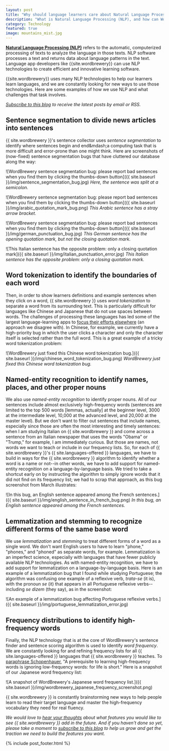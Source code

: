 ```yaml
---
layout: post
title: "Why should language learners care about Natural Language Processing (NLP)?"
description: "What is Natural Language Processing (NLP), and how can WordBrewery and other language learning apps use it to teach languages?"
category: Technology
featured: true
image: mountains_mist.jpg
---
```


[**Natural Language Processing (NLP)**](http://www.ncbi.nlm.nih.gov/pmc/articles/PMC3168328/) refers to the automatic, computerized processing of texts to analyze the language in those texts. NLP software processes a text and returns data about language patterns in the text. Language app developers like {{site.wordbrewery}} can use NLP technologies to create efficient and innovative learning software.

{{site.wordbrewery}} uses many NLP technologies to help our learners learn languages, and we are constantly looking for new ways to use those technologies. Here are some examples of how we use NLP and what challenges that task involves.

*[Subscribe to this blog](http://feeds.feedburner.com/LanguageUntapped) to receive the latest posts by email or RSS.*


## Sentence segmentation to divide news articles into sentences


{{ site.wordbrewery }}'s sentence collector uses *sentence segmentation* to identify where sentences begin and end&amp;mdash;a computing task that is more difficult and error-prone than one might think. Here are screenshots of (now-fixed) sentence segmentation bugs that have cluttered our database along the way:

![WordBrewery sentence segmentation bug: please report bad sentences when you find them by clicking the thumbs-down button]({{ site.baseurl }}/img/sentence_segmentation_bug.jpg)
*Here, the sentence was split at a semicolon.*

![WordBrewery sentence segmentation bug: please report bad sentences when you find them by clicking the thumbs-down button]({{ site.baseurl }}/img/arabic_quotation_mark_bug.png)
*This Arabic sentence has a stray arrow bracket.*

![WordBrewery sentence segmentation bug: please report bad sentences when you find them by clicking the thumbs-down button]({{ site.baseurl }}/img/german_punctuation_bug.jpg)
*This German sentence has the opening quotation mark, but not the closing quotation mark.*

![This Italian sentence has the opposite problem: only a closing quotation mark]({{ site.baseurl }}/img/italian_punctuation_error.jpg)
*This Italian sentence has the opposite problem: only a closing quotation mark.*


## Word tokenization to identify the boundaries of each word


Then, in order to show learners definitions and example sentences when they click on a word, {{ site.wordbrewery }} uses *word tokenization* to separate a word from its surrounding text. This is particularly difficult for languages like Chinese and Japanese that do not use spaces between words. The challenges of processing these languages has led some of the largest language-learning apps to [focus their efforts elsewhere](https://www.quora.com/When-will-the-Duolingo-Thai-for-English-course-be-ready/answer/Ryan-McCarl?srid=DmtJ
) (an approach we disagree with). In Chinese, for example, we currently have a high-priority bug in which the user clicks a character and only the character itself is selected rather than the full word. This is a great example of a tricky word tokenization problem:

![WordBrewery just fixed this Chinese word tokenization bug.]({{ site.baseurl }}/img/chinese_word_tokenization_bug.png)
*WordBrewery just fixed this Chinese word tokenization bug.*


## Named-entity recognition to identify names, places, and other proper nouns


We also use *named-entity recognition* to identify proper nouns. All of our sentences include almost exclusively high-frequency words (sentences are limited to the top 500 words [lemmas, actually] at the beginner level, 3000 at the intermediate level, 10,000 at the advanced level, and 20,000 at the master level). But we don't want to filter out sentences that include names, especially since those are often the most interesting and timely sentences: when I am studying Italian on {{ site.wordbrewery }} and come across a sentence from an Italian newspaper that uses the words "Obama" or "Trump," for example, I am immediately curious. But those are names, not words we want to teach or include in our frequency lists. So, for each of {{ site.wordbrewery }}'s {{ site.languages-offered }} languages, we have to build in ways for the {{ site.wordbrewery }} algorithm to identify whether a word is a name or not--in other words, we have to add support for named-entity recognition on a language-by-language basis. We tried to take a shortcut early on by instructing the algorithm to simply ignore words that it did not find on its frequency list; we had to scrap that approach, as this bug screenshot from March illustrates:

![In this bug, an English sentence appeared among the French sentences.]({{ site.baseurl }}/img/english_sentence_in_french_bug.png)
*In this bug, an English sentence appeared among the French sentences.*


## Lemmatization and stemming to recognize different forms of the same base word


We use *lemmatization* and *stemming* to treat different forms of a word as a single word. We don't want English users to have to learn "phone," "phones," and "phoned" as separate words, for example. Lemmatization is an imperfect science, especially with languages that have fewer publicly available NLP technologies. As with named-entity recognition, we have to add support for lemmatization on a language-by-language basis. Here is an example of a lemmatization bug that I found while studying Portuguese; the algorithm was confusing one example of a reflexive verb, *trata-se* (it is), with the pronoun *se* (it) that appears in all Portuguese reflexive verbs--including *se dizem* (they say), as in the screenshot:

![An example of a lemmatization bug affecting Portuguese reflexive verbs.]({{ site.baseurl }}/img/portuguese_lemmatization_error.jpg)


## Frequency distributions to identify high-frequency words


Finally, the NLP technology that is at the core of WordBrewery's sentence finder and sentence scoring algorithm is used to identify *word frequency*. We are constantly looking for and refining frequency lists for all {{ site.languages-offered }} languages that {{ site.wordbrewery }} teaches. To [paraphrase Schopenhauer](https://www.goodreads.com/quotes/255277-the-art-of-not-reading-is-a-very-important-one), "A prerequisite to learning high-frequency words is ignoring low-frequency words: for life is short." Here is a snapshot of our Japanese word frequency list:

![A snapshot of WordBrewery's Japanese word frequency list.]({{ site.baseurl }}/img/wordbrewery_japanese_frequency_screenshot.png)

{{ site.wordbrewery }} is constantly brainstorming new ways to help people learn to read their target language and master the high-frequency vocabulary they need for real fluency.

*We would love to [hear your thoughts](https://docs.google.com/forms/d/1VLYcHdI5-FLlr5hMRJ1DzhLKDUzfkPvyI8Bx3bvvk3w/viewform) about what features you would like to see {{ site.wordbrewery }} add in the future. And if you haven't done so yet, please take a moment to [subscribe to this blog](http://feeds.feedburner.com/LanguageUntapped) to help us grow and get the traction we need to build the features you want.*

{% include post_footer.html %}